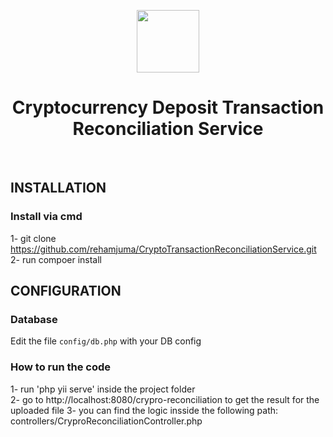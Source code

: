 <p align="center">
    <a href="https://github.com/yiisoft" target="_blank">
        <img src="https://avatars0.githubusercontent.com/u/993323" height="100px">
    </a>
    <h1 align="center">Cryptocurrency
Deposit Transaction Reconciliation
Service
</h1>
    <br>
</p>


INSTALLATION
------------

### Install via cmd
1- git clone https://github.com/rehamjuma/CryptoTransactionReconciliationService.git <br>
2- run compoer install 



CONFIGURATION
-------------

### Database

Edit the file `config/db.php` with your DB config

### How to run the code 
1- run 'php yii serve' inside the project folder <br>
2- go to http://localhost:8080/crypro-reconciliation to get the result for the uploaded file 
3- you can find the logic insside the following path:  controllers/CryproReconciliationController.php


